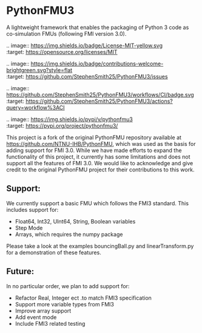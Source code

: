 # PythonFMU3

A lightweight framework that enables the packaging of Python 3 code as co-simulation FMUs (following FMI version 3.0).

.. image:: https://img.shields.io/badge/License-MIT-yellow.svg  
    :target: https://opensource.org/licenses/MIT  
  
.. image:: https://img.shields.io/badge/contributions-welcome-brightgreen.svg?style=flat  
    :target: https://github.com/StephenSmith25/PythonFMU3/issues  
  
.. image:: https://github.com/StephenSmith25/PythonFMU3/workflows/CI/badge.svg  
    :target: https://github.com/StephenSmith25/PythonFMU3/actions?query=workflow%3ACI  
  
.. image:: https://img.shields.io/pypi/v/pythonfmu3  
    :target: https://pypi.org/project/pythonfmu3/  

This project is a fork of the original PythonFMU repository available at https://github.com/NTNU-IHB/PythonFMU, which was used as the basis for adding support for FMI 3.0. While we have made efforts to expand the functionality of this project, it currently has some limitations and does not support all the features of FMI 3.0. We would like to acknowledge and give credit to the original PythonFMU project for their contributions to this work.

## Support:

We currently support a basic FMU which follows the FMI3 standard. This includes support for:

- Float64, Int32, UInt64, String, Boolean variables
- Step Mode
- Arrays, which requires the numpy package

Please take a look at the examples bouncingBall.py and linearTransform.py for a demonstration of these features.

## Future:

In no particular order, we plan to add support for:

- Refactor Real, Integer ect .to match FMI3 specification
- Support more variable types from FMI3
- Improve array support
- Add event mode
- Include FMI3 related testing

